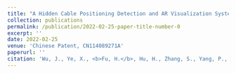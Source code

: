 ```yaml
---
title: "A Hidden Cable Positioning Detection and AR Visualization System"
collection: publications
permalink: /publication/2022-02-25-paper-title-number-0
excerpt: ''
date: 2022-02-25
venue: 'Chinese Patent, CN114089271A'
paperurl: ''
citation: 'Wu, J., Ye, X., <b>Fu, H.</b>, Hu, H., Zhang, S., Yang, P., Wang, R., Zhang, D., Li, B., Gao, Z., & Sun, S. (2022). A Hidden Cable Positioning Detection and AR Visualization System. CN114089271A. <a href="https://kns.cnki.net/kcms2/article/abstract?v=ipUboLYjcOWY9FvSoQA9Juan_nS3J0SaxOpCNcM87o8dhUvtDLQ2jJ3e-NmBoEEHvlFphxh48A7jpmecjT9OPjigtJIR79r6aat4eB-j-iU48OEfoWJnDre1SVmoycKn88_XT0yyaZs=&uniplatform=NZKPT&language=CHS">Link to this patent</a>'
---
```


